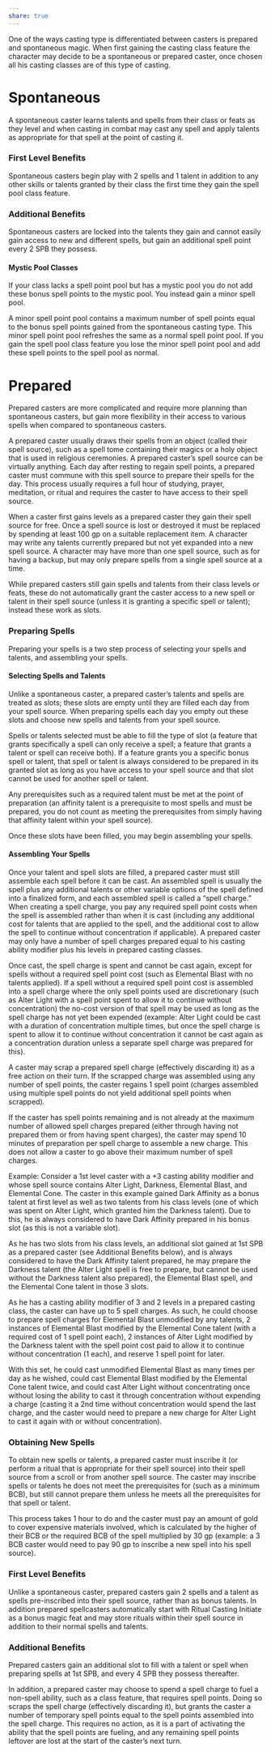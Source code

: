 ```yaml
---
share: true
---
```


One of the ways casting type is differentiated between casters is prepared and spontaneous magic. When first gaining the casting class feature the character may decide to be a spontaneous or prepared caster, once chosen all his casting classes are of this type of casting.

# Spontaneous

A spontaneous caster learns talents and spells from their class or feats as they level and when casting in combat may cast any spell and apply talents as appropriate for that spell at the point of casting it.

### First Level Benefits

Spontaneous casters begin play with 2 spells and 1 talent in addition to any other skills or talents granted by their class the first time they gain the spell pool class feature.

### Additional Benefits

Spontaneous casters are locked into the talents they gain and cannot easily gain access to new and different spells, but gain an additional spell point every 2 SPB they possess.

#### Mystic Pool Classes

If your class lacks a spell point pool but has a mystic pool you do not add these bonus spell points to the mystic pool. You instead gain a minor spell pool.

A minor spell point pool contains a maximum number of spell points equal to the bonus spell points gained from the spontaneous casting type. This minor spell point pool refreshes the same as a normal spell point pool. If you gain the spell pool class feature you lose the minor spell point pool and add these spell points to the spell pool as normal.

# Prepared

Prepared casters are more complicated and require more planning than spontaneous casters, but gain more flexibility in their access to various spells when compared to spontaneous casters.

A prepared caster usually draws their spells from an object (called their spell source), such as a spell tome containing their magics or a holy object that is used in religious ceremonies. A prepared caster’s spell source can be virtually anything. Each day after resting to regain spell points, a prepared caster must commune with this spell source to prepare their spells for the day. This process usually requires a full hour of studying, prayer, meditation, or ritual and requires the caster to have access to their spell source.

When a caster first gains levels as a prepared caster they gain their spell source for free. Once a spell source is lost or destroyed it must be replaced by spending at least 100 gp on a suitable replacement item. A character may write any talents currently prepared but not yet expanded into a new spell source. A character may have more than one spell source, such as for having a backup, but may only prepare spells from a single spell source at a time.

While prepared casters still gain spells and talents from their class levels or feats, these do not automatically grant the caster access to a new spell or talent in their spell source (unless it is granting a specific spell or talent); instead these work as slots.

### Preparing Spells

Preparing your spells is a two step process of selecting your spells and talents, and assembling your spells.

#### Selecting Spells and Talents

Unlike a spontaneous caster, a prepared caster’s talents and spells are treated as slots; these slots are empty until they are filled each day from your spell source. When preparing spells each day you empty out these slots and choose new spells and talents from your spell source.

Spells or talents selected must be able to fill the type of slot (a feature that grants specifically a spell can only receive a spell; a feature that grants a talent or spell can receive both). If a feature grants you a specific bonus spell or talent, that spell or talent is always considered to be prepared in its granted slot as long as you have access to your spell source and that slot cannot be used for another spell or talent.

Any prerequisites such as a required talent must be met at the point of preparation (an affinity talent is a prerequisite to most spells and must be prepared, you do not count as meeting the prerequisites from simply having that affinity talent within your spell source).

Once these slots have been filled, you may begin assembling your spells.

#### Assembling Your Spells

Once your talent and spell slots are filled, a prepared caster must still assemble each spell before it can be cast. An assembled spell is usually the spell plus any additional talents or other variable options of the spell defined into a finalized form, and each assembled spell is called a “spell charge.” When creating a spell charge, you pay any required spell point costs when the spell is assembled rather than when it is cast (including any additional cost for talents that are applied to the spell, and the additional cost to allow the spell to continue without concentration if applicable). A prepared caster may only have a number of spell charges prepared equal to his casting ability modifier plus his levels in prepared casting classes.

Once cast, the spell charge is spent and cannot be cast again, except for spells without a required spell point cost (such as Elemental Blast with no talents applied). If a spell without a required spell point cost is assembled into a spell charge where the only spell points used are discretionary (such as Alter Light with a spell point spent to allow it to continue without concentration) the no-cost version of that spell may be used as long as the spell charge has not yet been expended (example: Alter Light could be cast with a duration of concentration multiple times, but once the spell charge is spent to allow it to continue without concentration it cannot be cast again as a concentration duration unless a separate spell charge was prepared for this).

A caster may scrap a prepared spell charge (effectively discarding it) as a free action on their turn. If the scrapped charge was assembled using any number of spell points, the caster regains 1 spell point (charges assembled using multiple spell points do not yield additional spell points when scrapped).

If the caster has spell points remaining and is not already at the maximum number of allowed spell charges prepared (either through having not prepared them or from having spent charges), the caster may spend 10 minutes of preparation per spell charge to assemble a new charge. This does not allow a caster to go above their maximum number of spell charges.

Example: Consider a 1st level caster with a +3 casting ability modifier and whose spell source contains Alter Light, Darkness, Elemental Blast, and Elemental Cone. The caster in this example gained Dark Affinity as a bonus talent at first level as well as two talents from his class levels (one of which was spent on Alter Light, which granted him the Darkness talent). Due to this, he is always considered to have Dark Affinity prepared in his bonus slot (as this is not a variable slot).

As he has two slots from his class levels, an additional slot gained at 1st SPB as a prepared caster (see Additional Benefits below), and is always considered to have the Dark Affinity talent prepared, he may prepare the Darkness talent (the Alter Light spell is free to prepare, but cannot be used without the Darkness talent also prepared), the Elemental Blast spell, and the Elemental Cone talent in those 3 slots.

As he has a casting ability modifier of 3 and 2 levels in a prepared casting class, the caster can have up to 5 spell charges. As such, he could choose to prepare spell charges for Elemental Blast unmodified by any talents, 2 instances of Elemental Blast modified by the Elemental Cone talent (with a required cost of 1 spell point each), 2 instances of Alter Light modified by the Darkness talent with the spell point cost paid to allow it to continue without concentration (1 each), and reserve 1 spell point for later.

With this set, he could cast unmodified Elemental Blast as many times per day as he wished, could cast Elemental Blast modified by the Elemental Cone talent twice, and could cast Alter Light without concentrating once without losing the ability to cast it through concentration without expending a charge (casting it a 2nd time without concentration would spend the last charge, and the caster would need to prepare a new charge for Alter Light to cast it again with or without concentration).

### Obtaining New Spells

To obtain new spells or talents, a prepared caster must inscribe it (or perform a ritual that is appropriate for their spell source) into their spell source from a scroll or from another spell source. The caster may inscribe spells or talents he does not meet the prerequisites for (such as a minimum BCB), but still cannot prepare them unless he meets all the prerequisites for that spell or talent.

This process takes 1 hour to do and the caster must pay an amount of gold to cover expensive materials involved, which is calculated by the higher of their BCB or the required BCB of the spell multiplied by 30 gp (example: a 3 BCB caster would need to pay 90 gp to inscribe a new spell into his spell source).

### First Level Benefits

Unlike a spontaneous caster, prepared casters gain 2 spells and a talent as spells pre-inscribed into their spell source, rather than as bonus talents. In addition prepared spellcasters automatically start with Ritual Casting Initiate as a bonus magic feat and may store rituals within their spell source in addition to their normal spells and talents.

### Additional Benefits

Prepared casters gain an additional slot to fill with a talent or spell when preparing spells at 1st SPB, and every 4 SPB they possess thereafter.

In addition, a prepared caster may choose to spend a spell charge to fuel a non-spell ability, such as a class feature, that requires spell points. Doing so scraps the spell charge (effectively discarding it), but grants the caster a number of temporary spell points equal to the spell points assembled into the spell charge. This requires no action, as it is a part of activating the ability that the spell points are fueling, and any remaining spell points leftover are lost at the start of the caster’s next turn.